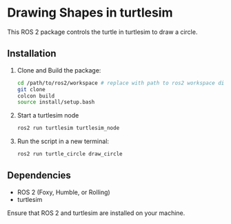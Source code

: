 # Drawing Shapes in turtlesim

This ROS 2 package controls the turtle in turtlesim to draw a circle.

## Installation

1. Clone and Build the package:

    ```bash
    cd /path/to/ros2/workspace # replace with path to ros2 workspace directory
    git clone 
    colcon build
    source install/setup.bash
    ```
    
2. Start a turtlesim node

   ```bash
   ros2 run turtlesim turtlesim_node
   ```   
   
3. Run the script in a new terminal:

    ```bash
    ros2 run turtle_circle draw_circle
    ```

## Dependencies

- ROS 2 (Foxy, Humble, or Rolling)
- turtlesim

Ensure that ROS 2 and turtlesim are installed on your machine.

